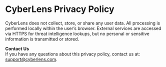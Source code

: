 # CyberLens Privacy Policy

CyberLens does not collect, store, or share any user data. All processing is performed locally within the user’s browser. External services are accessed via HTTPS for threat intelligence lookups, but no personal or sensitive information is transmitted or stored.

**Contact Us**  
If you have any questions about this privacy policy, contact us at: support@cyberlens.com.
